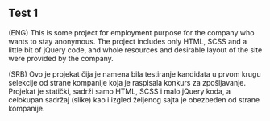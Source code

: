 ## Test 1
(ENG) This is some project for employment purpose for the company who wants to stay anonymous. The project includes only HTML, SCSS and a little bit of jQuery code, and whole resources and desirable layout of the site were provided by the company.

(SRB) Ovo je projekat čija je namena bila testiranje kandidata u prvom krugu selekcije od strane kompanije koja je raspisala konkurs za zpošljavanje. Projekat je statički, sadrži samo HTML, SCSS i malo jQuery koda, a celokupan sadržaj (slike) kao i izgled željenog sajta je obezbeđen od strane kompanije.